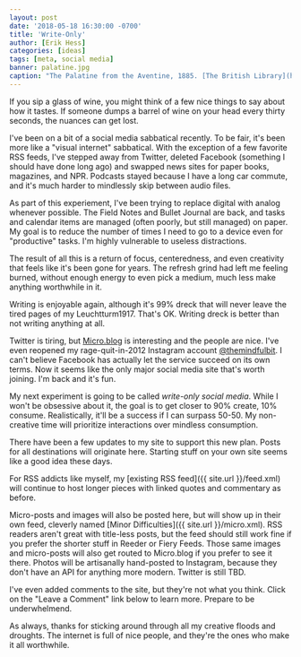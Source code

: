 ```yaml
---
layout: post
date: '2018-05-18 16:30:00 -0700'
title: 'Write-Only'
author: [Erik Hess]
categories: [ideas]
tags: [meta, social media]
banner: palatine.jpg 
caption: "The Palatine from the Aventine, 1885. [The British Library](https://flic.kr/p/i2CEjr)"
---
```


If you sip a glass of wine, you might think of a few nice things to say about how it tastes. If someone dumps a barrel of wine on your head every thirty seconds, the nuances can get lost.

I've been on a bit of a social media sabbatical recently. To be fair, it's been more like a "visual internet" sabbatical. With the exception of a few favorite RSS feeds, I've stepped away from Twitter, deleted Facebook (something I should have done long ago) and swapped news sites for paper books, magazines, and NPR. Podcasts stayed because I have a long car commute, and it's much harder to mindlessly skip between audio files.

As part of this experiement, I've been trying to replace digital with  analog whenever possible. The Field Notes and Bullet Journal are back, and tasks and calendar items are managed (often poorly, but still managed) on paper. My goal is to reduce the number of times I need to go to a device even for "productive" tasks. I'm highly vulnerable to useless distractions.

The result of all this is a return of focus, centeredness, and even creativity that feels like it's been gone for years. The refresh grind had left me feeling burned, without enough energy to even pick a medium, much less make anything worthwhile in it. 

Writing is enjoyable again, although it's 99% dreck that will never leave the tired pages of my Leuchtturm1917. That's OK. Writing dreck is better than not writing anything at all.

Twitter is tiring, but [Micro.blog](https://micro.blog/themindfulbit) is interesting and the people are nice. I've even reopened my rage-quit-in-2012 Instagram account [@themindfulbit](https://instagram.com/themindfulbit). I can't believe Facebook has actually let the service succeed on its own terms. Now it seems like the only major social media site that's worth joining. I'm back and it's fun.

My next experiment is going to be called *write-only social media*. While I won't be obsessive about it, the goal is to get closer to 90% create, 10% consume. Realistically, it'll be a success if I can surpass 50-50. My non-creative time will prioritize interactions over mindless consumption.

There have been a few updates to my site to support this new plan. Posts for all destinations will originate here. Starting stuff on your own site seems like a good idea these days.

For RSS addicts like myself, my [existing RSS feed]({{ site.url }}/feed.xml) will continue to host longer pieces with linked quotes and commentary as before. 

Micro-posts and images will also be posted here, but will show up in their own feed, cleverly named [Minor Difficulties]({{ site.url }}/micro.xml). RSS readers aren't great with title-less posts, but the feed should still work fine if you prefer the shorter stuff in Reeder or Fiery Feeds. Those same images and micro-posts will also get routed to Micro.blog if you prefer to see it there. Photos will be artisanally hand-posted to Instagram, because they don't have an API for anything more modern. Twitter is still TBD. 

I've even added comments to the site, but they're not what you think. Click on the "Leave a Comment" link below to learn more. Prepare to be underwhelmend. 

As always, thanks for sticking around through all my creative floods and droughts. The internet is full of nice people, and they're the ones who make it all worthwhile. 
